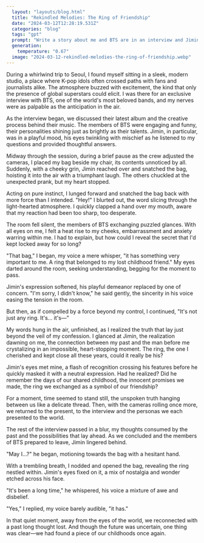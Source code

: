 ```yaml
---
  layout: "layouts/blog.html"
  title: "Rekindled Melodies: The Ring of Friendship"
  date: "2024-03-12T12:28:19.531Z"
  categories: "blog"
  tags: "gpt"
  prompt: "Write a story about me and BTS are in an interview and Jimin snatches my bag and I snatch it back and burst out it has my lost childhood friend's ring in it then I quickly cover my mouth and glance at Jimin and hope he doesn't realize that it's his ring"
  generation: 
    temperature: "0.67"
  image: "2024-03-12-rekindled-melodies-the-ring-of-friendship.webp"
---
```

During a whirlwind trip to Seoul, I found myself sitting in a sleek, modern studio, a place where K-pop idols often crossed paths with fans and journalists alike. The atmosphere buzzed with excitement, the kind that only the presence of global superstars could elicit. I was there for an exclusive interview with BTS, one of the world's most beloved bands, and my nerves were as palpable as the anticipation in the air.

As the interview began, we discussed their latest album and the creative process behind their music. The members of BTS were engaging and funny, their personalities shining just as brightly as their talents. Jimin, in particular, was in a playful mood, his eyes twinkling with mischief as he listened to my questions and provided thoughtful answers.

Midway through the session, during a brief pause as the crew adjusted the cameras, I placed my bag beside my chair, its contents unnoticed by all. Suddenly, with a cheeky grin, Jimin reached over and snatched the bag, hoisting it into the air with a triumphant laugh. The others chuckled at the unexpected prank, but my heart stopped.

Acting on pure instinct, I lunged forward and snatched the bag back with more force than I intended. "Hey!" I blurted out, the word slicing through the light-hearted atmosphere. I quickly clapped a hand over my mouth, aware that my reaction had been too sharp, too desperate.

The room fell silent, the members of BTS exchanging puzzled glances. With all eyes on me, I felt a heat rise to my cheeks, embarrassment and anxiety warring within me. I had to explain, but how could I reveal the secret that I'd kept locked away for so long?

"That bag," I began, my voice a mere whisper, "it has something very important to me. A ring that belonged to my lost childhood friend." My eyes darted around the room, seeking understanding, begging for the moment to pass.

Jimin's expression softened, his playful demeanor replaced by one of concern. "I'm sorry, I didn't know," he said gently, the sincerity in his voice easing the tension in the room.

But then, as if compelled by a force beyond my control, I continued, "It's not just any ring. It's... it's—"

My words hung in the air, unfinished, as I realized the truth that lay just beyond the veil of my confession. I glanced at Jimin, the realization dawning on me, the connection between my past and the man before me crystalizing in an impossible, heart-stopping moment. The ring, the one I cherished and kept close all these years, could it really be his?

Jimin's eyes met mine, a flash of recognition crossing his features before he quickly masked it with a neutral expression. Had he realized? Did he remember the days of our shared childhood, the innocent promises we made, the ring we exchanged as a symbol of our friendship?

For a moment, time seemed to stand still, the unspoken truth hanging between us like a delicate thread. Then, with the cameras rolling once more, we returned to the present, to the interview and the personas we each presented to the world.

The rest of the interview passed in a blur, my thoughts consumed by the past and the possibilities that lay ahead. As we concluded and the members of BTS prepared to leave, Jimin lingered behind.

"May I...?" he began, motioning towards the bag with a hesitant hand.

With a trembling breath, I nodded and opened the bag, revealing the ring nestled within. Jimin's eyes fixed on it, a mix of nostalgia and wonder etched across his face.

"It's been a long time," he whispered, his voice a mixture of awe and disbelief.

"Yes," I replied, my voice barely audible, "it has."

In that quiet moment, away from the eyes of the world, we reconnected with a past long thought lost. And though the future was uncertain, one thing was clear—we had found a piece of our childhoods once again.

